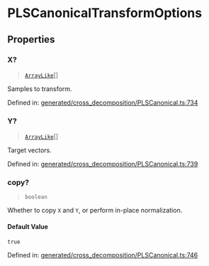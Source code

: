 # PLSCanonicalTransformOptions

## Properties

### X?

> [`ArrayLike`](../types/ArrayLike.md)[]

Samples to transform.

Defined in:  [generated/cross\_decomposition/PLSCanonical.ts:734](https://github.com/transitive-bullshit/scikit-learn-ts/blob/92ab806/packages/sklearn/src/generated/cross_decomposition/PLSCanonical.ts#L734)

### Y?

> [`ArrayLike`](../types/ArrayLike.md)[]

Target vectors.

Defined in:  [generated/cross\_decomposition/PLSCanonical.ts:739](https://github.com/transitive-bullshit/scikit-learn-ts/blob/92ab806/packages/sklearn/src/generated/cross_decomposition/PLSCanonical.ts#L739)

### copy?

> `boolean`

Whether to copy `X` and `Y`, or perform in-place normalization.

#### Default Value

`true`

Defined in:  [generated/cross\_decomposition/PLSCanonical.ts:746](https://github.com/transitive-bullshit/scikit-learn-ts/blob/92ab806/packages/sklearn/src/generated/cross_decomposition/PLSCanonical.ts#L746)
